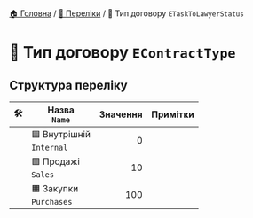 ﻿[🏠 Головна](../README.MD) / [🎲 Переліки](./README.MD) / 🎲 Тип договору `ETaskToLawyerStatus`

# 🎲 Тип договору `EContractType`

## Структура переліку

|🛠️| Назва </br> `Name` | Значення | Примітки |
|---|---|---:|---|
|| 🟦 Внутрішній </br> `Internal` | 0 ||
|| 🟩 Продажі </br> `Sales` | 10 ||
|| 🟧 Закупки </br> `Purchases` | 100 ||